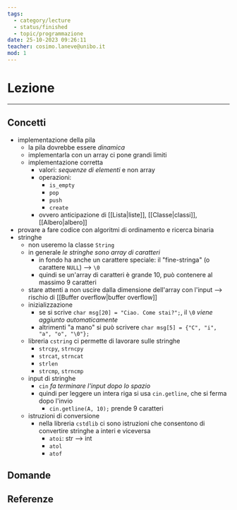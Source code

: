 ```yaml
---
tags:
  - category/lecture
  - status/finished
  - topic/programmazione
date: 25-10-2023 09:26:11
teacher: cosimo.laneve@unibo.it
mod: 1
---
```

# Lezione
---
## Concetti
- implementazione della pila
	- la pila dovrebbe essere _dinamica_
	- implementarla con un array ci pone grandi limiti
	- implementazione corretta
		- valori: _sequenze di elementi_ e non array
		- operazioni:
			- `is_empty`
			- `pop`
			- `push`
			- `create`
		- ovvero anticipazione di [[Lista|liste]], [[Classe|classi]], [[Albero|albero]]
- provare a fare codice con algoritmi di ordinamento e ricerca binaria
- stringhe
	- non useremo la classe `String`
	- in generale _le stringhe sono array di caratteri_
		- in fondo ha anche un carattere speciale: il "fine-stringa" (o carattere `NULL`) --> `\0`
		- quindi se un'array di caratteri è grande 10, può contenere al massimo 9 caratteri
	- stare attenti a non uscire dalla dimensione dell'array con l'input --> rischio di [[Buffer overflow|buffer overflow]]
	- inizializzazione
		- se si scrive `char msg[20] = "Ciao. Come stai?";`, il `\0` _viene aggiunto automaticamente_
		- altrimenti "a mano" si può scrivere `char msg[5] = {"C", "i", "a", "o", "\0"};`
	- libreria `cstring` ci permette di lavorare sulle stringhe
		- `strcpy`, `strncpy`
		- `strcat`, `strncat`
		- `strlen`
		- `strcmp`, `strncmp`
	- input di stringhe
		- `cin` _fa terminare l'input dopo lo spazio_
		- quindi per leggere un intera riga si usa `cin.getline`, che si ferma dopo l'invio
			- `cin.getline(A, 10);` prende 9 caratteri
	- istruzioni di conversione
		- nella libreria `cstdlib` ci sono istruzioni che consentono di convertire stringhe a interi e viceversa
			- `atoi`: str --> int
			- `atol`
			- `atof`

## Domande

## Referenze
